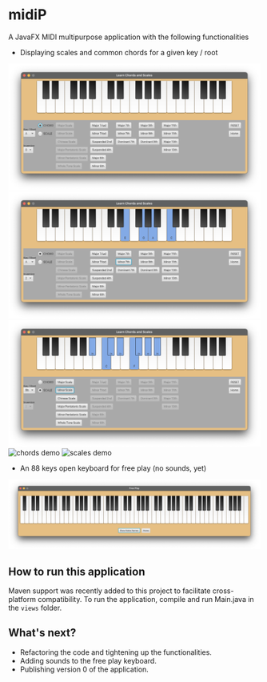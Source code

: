 # midiP

A JavaFX MIDI multipurpose application with the following functionalities

- Displaying scales and common chords for a given key / root

![scales_chords_window_pic](pics/scales_chords_window.png)
![scales_chords_window_pic](pics/scales_chords_window_2.png)
![scales_chords_window_pic](pics/scales_chords_window_3.png)
![chords demo](pics/chords_demo1.gif)
![scales demo](pics/scales_demo1.gif)

- An 88 keys open keyboard for free play (no sounds, yet)

![free_play_window_pic](pics/free_play_window.png)

## How to run this application

Maven support was recently added to this project to facilitate cross-platform compatibility.
To run the application, compile and run Main.java in the `views` folder. 

## What's next?

- Refactoring the code and tightening up the functionalities.
- Adding sounds to the free play keyboard.
- Publishing version 0 of the application.

